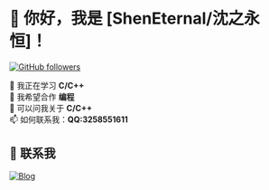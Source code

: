 # 👋 你好，我是 [ShenEternal/沈之永恒]！

[![GitHub followers](https://img.shields.io/github/followers/asbzyyds?style=social)](https://github.com/asbzyyds)
 
🌱 我正在学习 **C/C++**  
👯 我希望合作 **编程**  
💬 可以问我关于 **C/C++**  
📫 如何联系我：**QQ:3258551611**  



## 🤝 联系我

[![Blog](https://img.shields.io/badge/-个人博客-FF5722?style=flat&logo=blogger&logoColor=white)](https://asbzyyds.github.io/)
